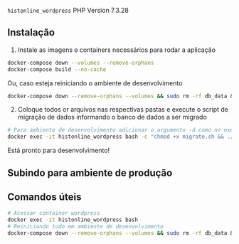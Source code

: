 `histonline_wordpress` PHP Version 7.3.28

## Instalação

1. Instale as imagens e containers necessários para rodar a aplicação
```sh
docker-compose down --volumes --remove-orphans
docker-compose build --no-cache
```
Ou, caso esteja reiniciando o ambiente de desenvolvimento  
```sh
docker-compose down --remove-orphans --volumes && sudo rm -rf db_data && docker-compose up -d --build
```

2. Coloque todos or arquivos nas respectivas pastas e execute o script de migração de dados informando o banco de dados a ser migrado
```sh
# Para ambiente de desenvolvimento adicionar o argumento -d como no exemplo abaixo
docker exec -it histonline_wordpress bash -c "chmod +x migrate.sh && ./migrate.sh -d"
```

Está pronto para desenvolvimento!

## Subindo para ambiente de produção

## Comandos úteis

```sh
# Acessar container wordpress
docker exec -it histonline_wordpress bash
# Reiniciando tudo em ambiente de desenvolvimento
docker-compose down --remove-orphans --volumes && sudo rm -rf db_data && docker-compose up -d --build
```